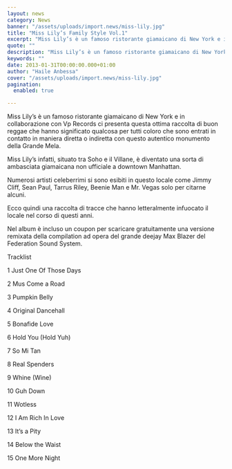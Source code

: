 ```yaml
---
layout: news
category: News
banner: "/assets/uploads/import.news/miss-lily.jpg"
title: "Miss Lily’s Family Style Vol.1"
excerpt: "Miss Lily’s è un famoso ristorante giamaicano di New York e in collaborazione con Vp Records ci presenta questa ottima raccolta di buon reggae che hanno significato qualcosa per tutti coloro che sono entrati in contatto in maniera diretta o indiretta con questo autentico monumento della Grande Mela.   Miss Lily’s infatti, situato tra Soho [&hellip"
quote: ""
description: "Miss Lily’s è un famoso ristorante giamaicano di New York e in collaborazione con Vp Records ci presenta questa ottima raccolta di buon reggae che hanno significato qualcosa per tutti coloro che sono entrati in contatto in maniera diretta o indiretta con questo autentico monumento della Grande Mela.   Miss Lily’s infatti, situato tra Soho [&hellip"
keywords: ""
date: 2013-01-31T00:00:00.000+01:00
author: "Haile Anbessa"
cover: "/assets/uploads/import.news/miss-lily.jpg"
pagination:
  enabled: true

---
```


Miss Lily’s è un famoso ristorante giamaicano di New York e in collaborazione con Vp Records ci presenta questa ottima raccolta di buon reggae che hanno significato qualcosa per tutti coloro che sono entrati in contatto in maniera diretta o indiretta con questo autentico monumento della Grande Mela.

Miss Lily’s infatti, situato tra Soho e il Villane, è diventato una sorta di ambasciata giamaicana non ufficiale a downtown Manhattan.

Numerosi artisti celeberrimi si sono esibiti in questo locale come Jimmy Cliff, Sean Paul, Tarrus Riley, Beenie Man e Mr. Vegas solo per citarne alcuni.

Ecco quindi una raccolta di tracce che hanno letteralmente infuocato il locale nel corso di questi anni.

Nel album è incluso un coupon per scaricare gratuitamente una versione remixata della compilation ad opera del grande deejay Max Blazer del Federation Sound System.

Tracklist

1 Just One Of Those Days

2 Mus Come a Road

3 Pumpkin Belly

4 Original Dancehall

5 Bonafide Love

6 Hold You (Hold Yuh)

7 So Mi Tan

8 Real Spenders

9 Whine (Wine)

10 Guh Down

11 Wotless

12 I Am Rich In Love

13 It’s a Pity

14 Below the Waist

15 One More Night